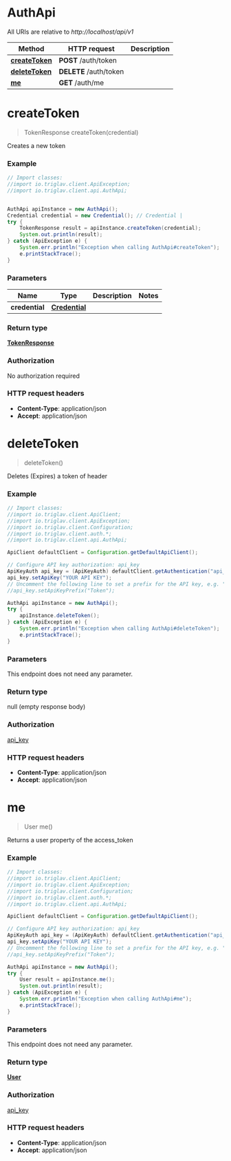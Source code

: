 # AuthApi

All URIs are relative to *http://localhost/api/v1*

Method | HTTP request | Description
------------- | ------------- | -------------
[**createToken**](AuthApi.md#createToken) | **POST** /auth/token | 
[**deleteToken**](AuthApi.md#deleteToken) | **DELETE** /auth/token | 
[**me**](AuthApi.md#me) | **GET** /auth/me | 


<a name="createToken"></a>
# **createToken**
> TokenResponse createToken(credential)



Creates a new token

### Example
```java
// Import classes:
//import io.triglav.client.ApiException;
//import io.triglav.client.api.AuthApi;


AuthApi apiInstance = new AuthApi();
Credential credential = new Credential(); // Credential | 
try {
    TokenResponse result = apiInstance.createToken(credential);
    System.out.println(result);
} catch (ApiException e) {
    System.err.println("Exception when calling AuthApi#createToken");
    e.printStackTrace();
}
```

### Parameters

Name | Type | Description  | Notes
------------- | ------------- | ------------- | -------------
 **credential** | [**Credential**](Credential.md)|  |

### Return type

[**TokenResponse**](TokenResponse.md)

### Authorization

No authorization required

### HTTP request headers

 - **Content-Type**: application/json
 - **Accept**: application/json

<a name="deleteToken"></a>
# **deleteToken**
> deleteToken()



Deletes (Expires) a token of header

### Example
```java
// Import classes:
//import io.triglav.client.ApiClient;
//import io.triglav.client.ApiException;
//import io.triglav.client.Configuration;
//import io.triglav.client.auth.*;
//import io.triglav.client.api.AuthApi;

ApiClient defaultClient = Configuration.getDefaultApiClient();

// Configure API key authorization: api_key
ApiKeyAuth api_key = (ApiKeyAuth) defaultClient.getAuthentication("api_key");
api_key.setApiKey("YOUR API KEY");
// Uncomment the following line to set a prefix for the API key, e.g. "Token" (defaults to null)
//api_key.setApiKeyPrefix("Token");

AuthApi apiInstance = new AuthApi();
try {
    apiInstance.deleteToken();
} catch (ApiException e) {
    System.err.println("Exception when calling AuthApi#deleteToken");
    e.printStackTrace();
}
```

### Parameters
This endpoint does not need any parameter.

### Return type

null (empty response body)

### Authorization

[api_key](../README.md#api_key)

### HTTP request headers

 - **Content-Type**: application/json
 - **Accept**: application/json

<a name="me"></a>
# **me**
> User me()



Returns a user property of the access_token

### Example
```java
// Import classes:
//import io.triglav.client.ApiClient;
//import io.triglav.client.ApiException;
//import io.triglav.client.Configuration;
//import io.triglav.client.auth.*;
//import io.triglav.client.api.AuthApi;

ApiClient defaultClient = Configuration.getDefaultApiClient();

// Configure API key authorization: api_key
ApiKeyAuth api_key = (ApiKeyAuth) defaultClient.getAuthentication("api_key");
api_key.setApiKey("YOUR API KEY");
// Uncomment the following line to set a prefix for the API key, e.g. "Token" (defaults to null)
//api_key.setApiKeyPrefix("Token");

AuthApi apiInstance = new AuthApi();
try {
    User result = apiInstance.me();
    System.out.println(result);
} catch (ApiException e) {
    System.err.println("Exception when calling AuthApi#me");
    e.printStackTrace();
}
```

### Parameters
This endpoint does not need any parameter.

### Return type

[**User**](User.md)

### Authorization

[api_key](../README.md#api_key)

### HTTP request headers

 - **Content-Type**: application/json
 - **Accept**: application/json

